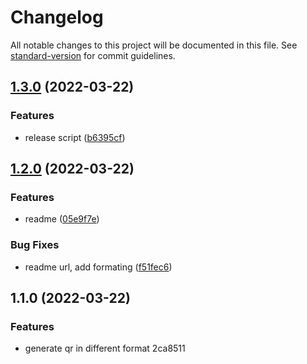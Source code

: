 # Changelog

All notable changes to this project will be documented in this file. See [standard-version](https://github.com/conventional-changelog/standard-version) for commit guidelines.

## [1.3.0](https://github.com/shahidcodes/zatca-e-invoice-qr-generator/compare/v1.2.0...v1.3.0) (2022-03-22)


### Features

* release script ([b6395cf](https://github.com/shahidcodes/zatca-e-invoice-qr-generator/commit/b6395cf2004d18c9c56be95ff04c8d8d829eb95a))

## [1.2.0](https://github.com/shahidcodes/zatca-e-invoice-qr-generator/compare/v1.1.0...v1.2.0) (2022-03-22)


### Features

* readme ([05e9f7e](https://github.com/shahidcodes/zatca-e-invoice-qr-generator/commit/05e9f7ec9e98021629c10c43efe10fd6a8b6d71e))


### Bug Fixes

* readme url, add formating ([f51fec6](https://github.com/shahidcodes/zatca-e-invoice-qr-generator/commit/f51fec6fd583bbdc1c5b980ef92fda0fc85670bf))

## 1.1.0 (2022-03-22)


### Features

* generate qr in different format 2ca8511
